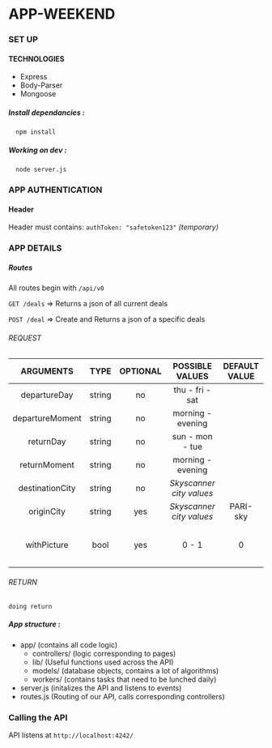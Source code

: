 # APP-WEEKEND

### SET UP

#### TECHNOLOGIES

* Express
* Body-Parser
* Mongoose

##### Install dependancies :
```shell
  npm install
```


##### Working on dev :

```shell
  node server.js
```

### APP AUTHENTICATION

#### Header
Header must contains:
`authToken: "safetoken123"` *(temporary)*

### APP DETAILS

##### Routes

All routes begin with `/api/v0`

`GET /deals` => Returns a json of all current deals

`POST /deal` => Create and Returns a json of a specific deals

###### REQUEST

|     ARGUMENTS    |  TYPE  | OPTIONAL |     POSSIBLE VALUES    | DEFAULT VALUE |     DESCRIPTION     |
|:---------------:|:------:|:--------:|:----------------------:|:-------------:|:-------------------:|
|   departureDay  | string |    no    |    thu - fri - sat   |               |   Day of departure  |
| departureMoment | string |    no    |   morning - evening   |               | Moment of departure |
|    returnDay    | string |    no    |    sun - mon - tue   |               |    Day of return    |
|   returnMoment  | string |    no    |   morning - evening   |               |   Moment of return  |
| destinationCity | string |    no    | *Skyscanner city values* |               |    City to fly to   |
|    originCity   | string |    yes   | *Skyscanner city values* |    PARI-sky   |   City to fly from  |
|    withPicture  | bool   |    yes   | 0 - 1 |    0   |   If you need a picture to illustrate your deal  |

###### RETURN

`doing return`

##### App structure :

- app/ (contains all code logic)
  - controllers/ (logic corresponding to pages)
  - lib/ (Useful functions used across the API)
  - models/ (database objects, contains a lot of algorithms)
  - workers/ (contains tasks that need to be lunched daily)
- server.js (initalizes the API and listens to events)
- routes.js (Routing of our API, calls corresponding controllers)

### Calling the API

API listens at `http://localhost:4242/`
